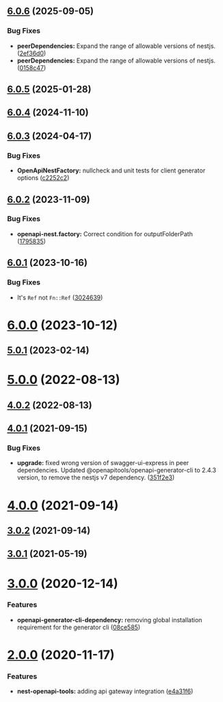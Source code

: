 ## [6.0.6](https://github.com/BeerMoneyDev/nest-openapi-tools/compare/v6.0.5...v6.0.6) (2025-09-05)


### Bug Fixes

* **peerDependencies:** Expand the range of allowable versions of nestjs. ([2ef36d0](https://github.com/BeerMoneyDev/nest-openapi-tools/commit/2ef36d02d1239c7ee951acd5d90268f68a7a2d47))
* **peerDependencies:** Expand the range of allowable versions of nestjs. ([0158c47](https://github.com/BeerMoneyDev/nest-openapi-tools/commit/0158c47dfb3ed7abfc7676c29e6d4059c6fcb89c))

## [6.0.5](https://github.com/BeerMoneyDev/nest-openapi-tools/compare/v6.0.4...v6.0.5) (2025-01-28)

## [6.0.4](https://github.com/BeerMoneyDev/nest-openapi-tools/compare/v6.0.3...v6.0.4) (2024-11-10)

## [6.0.3](https://github.com/BeerMoneyDev/nest-openapi-tools/compare/v6.0.2...v6.0.3) (2024-04-17)


### Bug Fixes

* **OpenApiNestFactory:** nullcheck and unit tests for client generator options ([c2252c2](https://github.com/BeerMoneyDev/nest-openapi-tools/commit/c2252c2034314de1ff5f32fb600c98375718e6dc))

## [6.0.2](https://github.com/BeerMoneyDev/nest-openapi-tools/compare/v6.0.1...v6.0.2) (2023-11-09)


### Bug Fixes

* **openapi-nest.factory:** Correct condition for outputFolderPath ([1795835](https://github.com/BeerMoneyDev/nest-openapi-tools/commit/179583560366b7e139416fb9b1e72fe9f9437ce6))

## [6.0.1](https://github.com/BeerMoneyDev/nest-openapi-tools/compare/v6.0.0...v6.0.1) (2023-10-16)


### Bug Fixes

* It's `Ref` not `Fn::Ref` ([3024639](https://github.com/BeerMoneyDev/nest-openapi-tools/commit/3024639e30f16f41f2bbac8438c9a548c095949f))

# [6.0.0](https://github.com/BeerMoneyDev/nest-openapi-tools/compare/v5.0.1...v6.0.0) (2023-10-12)

## [5.0.1](https://github.com/BeerMoneyDev/nest-openapi-tools/compare/v5.0.0...v5.0.1) (2023-02-14)

# [5.0.0](https://github.com/BeerMoneyDev/nest-openapi-tools/compare/v4.0.2...v5.0.0) (2022-08-13)

## [4.0.2](https://github.com/BeerMoneyDev/nest-openapi-tools/compare/v4.0.1...v4.0.2) (2022-08-13)

## [4.0.1](https://github.com/BeerMoneyDev/nest-openapi-tools/compare/v4.0.0...v4.0.1) (2021-09-15)


### Bug Fixes

* **upgrade:** fixed wrong version of swagger-ui-express in peer dependencies. Updated @openapitools/openapi-generator-cli to 2.4.3 version, to remove the nestjs v7 dependency. ([351f2e3](https://github.com/BeerMoneyDev/nest-openapi-tools/commit/351f2e36e328cd2d9950c43c44d9bf1cac25bc5e))

# [4.0.0](https://github.com/BeerMoneyDev/nest-openapi-tools/compare/v3.0.2...v4.0.0) (2021-09-14)

## [3.0.2](https://github.com/BeerMoneyDev/nest-openapi-tools/compare/v3.0.1...v3.0.2) (2021-09-14)

## [3.0.1](https://github.com/BeerMoneyDev/nest-openapi-tools/compare/v3.0.0...v3.0.1) (2021-05-19)

# [3.0.0](https://github.com/BeerMoneyDev/nest-openapi-tools/compare/v2.0.0...v3.0.0) (2020-12-14)


### Features

* **openapi-generator-cli-dependency:** removing global installation requirement for the generator cli ([08ce585](https://github.com/BeerMoneyDev/nest-openapi-tools/commit/08ce585e6d9559c4420b2e48edec0d28d3de3528))

# [2.0.0](https://github.com/aws-serverless-tools/nest/compare/v1.0.0...v2.0.0) (2020-11-17)


### Features

* **nest-openapi-tools:** adding api gateway integration ([e4a31f6](https://github.com/aws-serverless-tools/nest/commit/e4a31f6935b4438b1151d175f6d54197d9c8a809))
